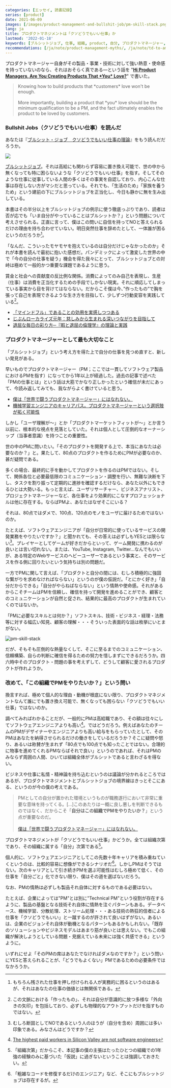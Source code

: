 ```yaml
---
categories: [エッセイ, 読書記録]
series: [product]
date: 2021-06-09
images: [/images/product-management-and-bullshit-job/pm-skill-stack.png]
lang: ja
title: プロダクトマネジメントは「クソどうでもいい仕事」か
lastmod: '2022-01-18'
keywords: [ブルシットジョブ, 仕事, 組織, product, 自分, プロダクトマネージャー, プロダクト, エンジニア, ソフトウェア, 情熱]
recommendations: [/ja/note/product-management-myths/, /ja/note/td-to-amazon/, /ja/note/first-quarter-as-a-product-manager/]
---
```


プロダクトマネージャー自身がその製品・事業・技術に対して強い熱意・使命感を持っていないのなら、それはおそらく真である&mdash;という話を "**[Hi Product Managers, Are You Creating Products That \*You\* Love?](/note/product-management-and-bullshit-job)**" で書いた。

> Knowing how to build products that \*customers\* love won't be enough.<br/><br/>More importantly, building a product that \*you\* love should be the minimum qualification to be a PM, and the fact ultimately enables the product to be loved by customers.

### Bullshit Jobs（クソどうでもいい仕事）を読んだ

あなたは『[ブルシット・ジョブ　クソどうでもいい仕事の理論](https://amzn.to/3x1IBe6)』をもう読んだだろうか。

<a href="https://www.amazon.co.jp/dp/B08Q368DRP?_encoding=UTF8&btkr=1&linkCode=li2&tag=takuti-22&linkId=4bc0a4130a94fb230bf10a8efd17f828&language=ja_JP&ref_=as_li_ss_il" target="_blank"><img border="0" src="//ws-fe.amazon-adsystem.com/widgets/q?_encoding=UTF8&ASIN=B08Q368DRP&Format=_SL160_&ID=AsinImage&MarketPlace=JP&ServiceVersion=20070822&WS=1&tag=takuti-22&language=ja_JP" ></a><img src="https://ir-jp.amazon-adsystem.com/e/ir?t=takuti-22&language=ja_JP&l=li2&o=9&a=B08Q368DRP" width="1" height="1" border="0" alt="" style="border:none !important; margin:0px !important;" />

[ブルシットジョブ](https://ja.wikipedia.org/wiki/%E3%83%96%E3%83%AB%E3%82%B7%E3%83%83%E3%83%88%E3%83%BB%E3%82%B8%E3%83%A7%E3%83%96)。それは高給にも関わらず容易に置き換え可能で、世の中から無くなっても特に困らないような「クソどうでもいい仕事」を指す。そしてそのような仕事に従事している人間の多くはその事実を自認しており、内心こんな仕事は存在しない方がマシだと思っている。それでも、「生活のため」「家族を養うため」という建前の下にブルシットジョブを正当化し、今日も静かに無を生み出している。

本書はその半分以上をブルシットジョブの例示に使う徹底っぷりであり、読者は否が応でも「いま自分がやっていることはブルシットか？」という問題について考えさせられる。正直に言って、僕はこの問いに自信を持ってNOと答えられるだけの理由を持ち合わせていない。明日突然仕事を辞めたとして、一体誰が困るというのだろうか[^1]。

「なんだ、こういったモヤモヤを抱えているのは自分だけじゃなかったのか」それが本書を読んで最初に抱いた感想だ。パンデミックによって激変した世界の中で「今の自分の仕事を疑う」機会を得た我々にとって、ブルシットジョブとの対峙は極めて一般的かつ重要な課題であるように思う。

賃金と社会への貢献度の反比例な関係。消費によってのみ自己を表現し、生産（仕事）は消費を正当化するための手段でしかない現実。それに順応してしまっている事実から目を背けてはならない。だからこそ僕は今、”作ったもの”で胸を張って自己を表現できるような生き方を目指して、少しずつ行動変容を実践している[^2]。

- [「マインドフル」であることの効用を実感しつつある](/ja/note/be-mindful/)
- [じぶんローカライズ元年：慈しみから生まれる深いつながりを目指して](/ja/note/2021/)
- [退屈な毎日の彩り方─『暇と退屈の倫理学』の理論と実践](/ja/note/boredom/)

### プロダクトマネージャーとして最も大切なこと

「ブルシットジョブ」という考え方を得た上で自分の仕事を見つめ直すと、新しい発見がある。

早いものでプロダクトマネージャー（PM；ここでは一貫してソフトウェア製品におけるPMを指す）になってから1年以上が経過した。過去の記事で述べた「PMの仕事とは」という話は大筋でかなり正しかったという確信が未だにあって、今読み返してみても、我ながらよく書けていると思う。

- [僕は「世界で闘うプロダクトマネージャー」にはなれない。](/ja/note/first-quarter-as-a-product-manager/)
- [機械学習エンジニアのキャリアパス。プロダクトマネージャーという選択肢が拓く可能性](https://offers.jp/media/sidejob/workstyle/a_1905)

しかし「ユーザ理解が〜」とか「プロダクトマーケットフィットが〜」とか言う以前に、根本的な視点を見落としていた。それは個人として圧倒的なオーナーシップ（当事者意識）を持つことの重要性。

世の中のPMに問いたい。「そのプロダクトを開発する上で、本当にあなたは必要なのか？」と。果たして、80点のプロダクトを作るためにPMが必要なのか、甚だ疑問である。

多くの場合、最終的に手を動かしてプロダクトを作るのはPMではない。そして、関係各位と必要最低限のコミュニケーション・調整を行い、無難な決断を下し、タスクを割り振って定期的に進捗を確認するだけなら、あなた以外にもできるひとは大勢いる。もっと言えば、ユーザリサーチャー、ビジネスアナリスト、プロジェクトマネージャーなど、各仕事をより効果的にこなすプロフェッショナルは他に存在する。ならばPMよ、あなたはなぜそこにいる？

それは、80点ではダメで、100点、120点のモノをユーザに届けるためではないのか。

たとえば、ソフトウェアエンジニアが「自分が日常的に使っているサービスの開発業務をやりたいですか？」と聞かれても、その答えは必ずしもYESとは限らない[^3]。プレイヤーとしてゲームが好きだからといって、ゲーム開発に携わるのが良いとは言い切れない。または、YouTube, Instagram, Twitter...なんでもいいが、ある特定のWebサービスのヘビーユーザーであるという事実と、そのサービスを作る側に回りたいという気持ちは別の問題だ。

一方でPMに関して言えば、「プロダクトと自分の間には、むしろ積極的に強固な繋がりを求めなければならない」というのが僕の仮説だ。「とにかく好き」「自分だからできる」「自分がやらねばならない」という情熱や使命感。それがあるからこそチームはPMを信頼し、確信を持って開発を進めることができ、顧客とのコミュニケーションが自然と促され、結果的に最高のプロダクトが生まれていくのではないか。

「PMに必要なスキルとは何か？」ソフトスキル、技術・ビジネス・経理・法務等に対する幅広い知見、顧客の理解・・・そういった表面的な話は枚挙にいとまがない。

![pm-skill-stack](/images/product-management-and-bullshit-job/pm-skill-stack.png)

だが、そもそも圧倒的な熱量なくして、そこに至るまでのコミュニケーション、信頼構築、自らの判断に確信を得るための努力を惜しまずにできるだろうか。四六時中そのプロダクト・問題の事を考えずして、どうして顧客に愛されるプロダクトが作れようか。

### 改めて、「この組織でPMをやりたいか？」という問い

換言すれば、極めて個人的な理由・動機が根底にない限り、プロダクトマネジメントなんて誰にでも置き換え可能で、無くなっても困らない「クソどうでもいい仕事」ではないのか。

調べてみればわかることだが、一般的にPMは高給職であり、その額は往々にしてソフトウェアエンジニアよりも高い[^4]。ではどうだろう。例えばあなたのチームのPMがデザイナーやエンジニアよりも高い給与をもらっていたとして、そのPMはあなたを納得させられるだけの働きをしているだろうか？そこに疑問や怒り、あるいは称賛が生まれず「80点でも100点でも知ったことではない。合理的に物事を進めてくれるPMならばそれで良い」というのであれば、それはPMのみならず周囲の人間、ひいては組織全体がブルシットであると言わざるを得ない。

ビジネスや仕事に私情・精神論を持ち込むというのは議論が分かれるところではあるが、プロダクトマネジメントとブルシットジョブの境界線はきっとそこにある、というのが今の僕の考えである。

> PMとしての自分が置かれた環境というものが職務遂行において非常に重要な意味を持ってくる。[...]このあたりは一概に良し悪しを判断できるものではなく、だからこそ「**自分はこの組織でPMをやりたいか？**」という点が重要なのだ。<br/><br/>[僕は「世界で闘うプロダクトマネージャー」にはなれない。](/ja/note/first-quarter-as-a-product-manager/)

プロダクトマネジメントが「クソどうでもいい仕事」かどうか。全ては組織次第であり、その組織に属する「自分」次第である[^5]。

個人的に、ソフトウェアエンジニアとしてこの先数十年キャリアを積み重ねていくというのは、比較的容易に想像ができるシナリオだ[^6]。しかしPMはそうではない。次のキャリアとして引き続きPMを選ぶ可能性はむしろ極めて低く、その仕事を「自分ごと」化できない限り、僕はその道を選ばないだろう。

なお、PMの情熱は必ずしも製品それ自体に対するものである必要はない。

たとえば、企業によっては"PM"とは別に"Technical PM"という役割が存在するように、製品の基盤となる技術それ自体に情熱を注ぐパターンもある。データベース、機械学習、分散処理、ストリーム処理・・・ある技術の熱狂的信者による仕事を「クソどうでもいい」と一蹴するのが許されて良いはずがない。あるいは、企業のビジョンそれ自体が動機となるパターンもあるかもしれない。「既存のソリューションやビジネスモデルはあまり筋が良いとは思えない。でもこの組織が解決しようとしている問題・見据えている未来には強く共感できる」というように。

いずれにせよ「そのPMの席はあなたでなければダメなのですか？」という問いにYESと答えられることが、「どうでもよくない」PMであるための必要条件ではなかろうか。

[^1]: もちろん残された仕事を押し付けられる人が実務的に困るというのはあるが、それはあなたの仕事の価値とは無関係である。
[^2]: この文脈における「作ったもの」、それは自分が意識的に放つ多様な「外向きの矢印」を包括しており、必ずしも物理的なアウトプットだけを指すものではない。
[^3]: むしろ断固としてNOであるという人のほうが（自分を含め）周囲には多い印象である。みなさんはどうですか？
[^4]: [The highest paid workers in Silicon Valley are not software engineers](https://qz.com/766658/the-highest-paid-workers-in-silicon-valley-are-not-software-engineers/)
[^5]: 「組織次第」だからこそ、本記事の僕の主張はたったひとつの組織での1年強の経験のみに基づいた「仮説」に過ぎないということは強調しておきたい。
[^6]: 「粗雑なコードを修復するだけのエンジニア」など、そこにもブルシットジョブは存在するが。
